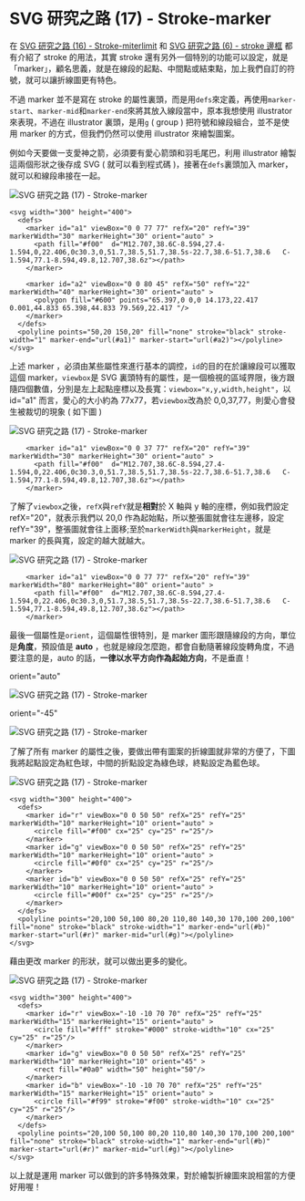 # SVG 研究之路 (17) - Stroke-marker 

在 [SVG 研究之路 (16) - Stroke-miterlimit](http://www.oxxostudio.tw/articles/201409/svg-16-storke-miterlimit.html) 和 [SVG 研究之路 (6) - stroke 邊框](http://www.oxxostudio.tw/articles/201406/svg-06-stroke.html) 都有介紹了 stroke 的用法，其實 stroke 還有另外一個特別的功能可以設定，就是「marker」，顧名思義，就是在線段的起點、中間點或結束點，加上我們自訂的符號，就可以讓折線圖更有特色。

不過 marker 並不是寫在 stroke 的屬性裏頭，而是用`defs`來定義，再使用`marker-start`、`marker-mid`和`marker-end`來將其放入線段當中，原本我想使用 illustrator 來表現，不過在 illustrator 裏頭，是用`g` ( group ) 把符號和線段組合，並不是使用 marker 的方式，但我們仍然可以使用 illustrator 來繪製圖案。

例如今天要做一支愛神之箭，必須要有愛心箭頭和羽毛尾巴，利用 illustrator 繪製這兩個形狀之後存成 SVG ( 就可以看到程式碼 )，接著在`defs`裏頭加入 marker，就可以和線段串接在一起。  

![SVG 研究之路 (17) - Stroke-marker](/img/articles/201409/20140908_1_02.png)

    <svg width="300" height="400">
      <defs>
        <marker id="a1" viewBox="0 0 77 77" refX="20" refY="39" markerWidth="30" markerHeight="30" orient="auto" >
          <path fill="#f00"  d="M12.707,38.6C-8.594,27.4-1.594,0,22.406,0c30.3,0,51.7,38.5,51.7,38.5s-22.7,38.6-51.7,38.6	C-1.594,77.1-8.594,49.8,12.707,38.6z"></path>
        </marker>
        
        <marker id="a2" viewBox="0 0 80 45" refX="50" refY="22" markerWidth="40" markerHeight="30" orient="auto" >
          <polygon fill="#600" points="65.397,0 0,0 14.173,22.417 0.001,44.833 65.398,44.833 79.569,22.417 "/>
        </marker>
      </defs>
      <polyline points="50,20 150,20" fill="none" stroke="black" stroke-width="1" marker-end="url(#a1)" marker-start="url(#a2)"></polyline>
    </svg>

上述 marker ，必須由某些屬性來進行基本的調控，`id`的目的在於讓線段可以獲取這個 marker，`viewbox`是 SVG 裏頭特有的屬性，是一個檢視的區域界限，後方跟隨四個數值，分別是左上起點座標以及長寬：`viewbox="x,y,width,height"`，以 id="a1" 而言，愛心的大小約為 77x77，若`viewbox`改為於 0,0,37,77，則愛心會發生被裁切的現象 ( 如下圖 )  

![SVG 研究之路 (17) - Stroke-marker](/img/articles/201409/20140908_1_03.png)

        <marker id="a1" viewBox="0 0 37 77" refX="20" refY="39" markerWidth="30" markerHeight="30" orient="auto" >
          <path fill="#f00"  d="M12.707,38.6C-8.594,27.4-1.594,0,22.406,0c30.3,0,51.7,38.5,51.7,38.5s-22.7,38.6-51.7,38.6	C-1.594,77.1-8.594,49.8,12.707,38.6z"></path>
        </marker>

了解了`viewbox`之後，`refX`與`refY`就是**相對**於 X 軸與 y 軸的座標，例如我們設定 refX="20"，就表示我們以 20,0 作為起始點，所以整張圖就會往左邊移，設定 refY="39"，整張圖就會往上面移;至於`markerWidth`與`markerHeight`，就是 marker 的長與寬，設定的越大就越大。  

![SVG 研究之路 (17) - Stroke-marker](/img/articles/201409/20140908_1_04.png)

        <marker id="a1" viewBox="0 0 77 77" refX="20" refY="39" markerWidth="80" markerHeight="80" orient="auto" >
          <path fill="#f00"  d="M12.707,38.6C-8.594,27.4-1.594,0,22.406,0c30.3,0,51.7,38.5,51.7,38.5s-22.7,38.6-51.7,38.6	C-1.594,77.1-8.594,49.8,12.707,38.6z"></path>
        </marker>

最後一個屬性是`orient`，這個屬性很特別，是 marker 圖形跟隨線段的方向，單位是**角度**，預設值是 **auto** ，也就是線段怎麼跑，都會自動隨著線段旋轉角度，不過要注意的是，auto 的話，**一律以水平方向作為起始方向**，不是垂直！

orient="auto"  

![SVG 研究之路 (17) - Stroke-marker](/img/articles/201409/20140908_1_05.png)

orient="-45"  

![SVG 研究之路 (17) - Stroke-marker](/img/articles/201409/20140908_1_06.png)

了解了所有 marker 的屬性之後，要做出帶有圖案的折線圖就非常的方便了，下圖我將起點設定為紅色球，中間的折點設定為綠色球，終點設定為藍色球。  

![SVG 研究之路 (17) - Stroke-marker](/img/articles/201409/20140908_1_07.png)

    <svg width="300" height="400">
      <defs>
        <marker id="r" viewBox="0 0 50 50" refX="25" refY="25" markerWidth="10" markerHeight="10" orient="auto" >
          <circle fill="#f00" cx="25" cy="25" r="25"/>
        </marker>
        <marker id="g" viewBox="0 0 50 50" refX="25" refY="25" markerWidth="10" markerHeight="10" orient="auto" >
          <circle fill="#0f0" cx="25" cy="25" r="25"/>
        </marker>
        <marker id="b" viewBox="0 0 50 50" refX="25" refY="25" markerWidth="10" markerHeight="10" orient="auto" >
          <circle fill="#00f" cx="25" cy="25" r="25"/>
        </marker>
      </defs>
      <polyline points="20,100 50,100 80,20 110,80 140,30 170,100 200,100" fill="none" stroke="black" stroke-width="1" marker-end="url(#b)" marker-start="url(#r)" marker-mid="url(#g)"></polyline>
    </svg>

藉由更改 marker 的形狀，就可以做出更多的變化。  

![SVG 研究之路 (17) - Stroke-marker](/img/articles/201409/20140908_1_08.png)

    <svg width="300" height="400">
      <defs>
        <marker id="r" viewBox="-10 -10 70 70" refX="25" refY="25" markerWidth="15" markerHeight="15" orient="auto" >
          <circle fill="#fff" stroke="#000" stroke-width="10" cx="25" cy="25" r="25"/>
        </marker>
        <marker id="g" viewBox="0 0 50 50" refX="25" refY="25" markerWidth="10" markerHeight="10" orient="45" >
          <rect fill="#0a0" width="50" height="50"/>
        </marker>
        <marker id="b" viewBox="-10 -10 70 70" refX="25" refY="25" markerWidth="15" markerHeight="15" orient="auto" >
          <circle fill="#f99" stroke="#f00" stroke-width="10" cx="25" cy="25" r="25"/>
        </marker>
      </defs>
      <polyline points="20,100 50,100 80,20 110,80 140,30 170,100 200,100" fill="none" stroke="black" stroke-width="1" marker-end="url(#b)" marker-start="url(#r)" marker-mid="url(#g)"></polyline>
    </svg>

以上就是運用 marker 可以做到的許多特殊效果，對於繪製折線圖來說相當的方便好用喔！
